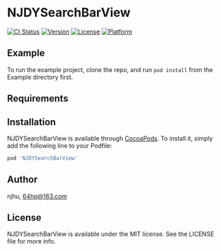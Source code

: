 # NJDYSearchBarView

[![CI Status](https://img.shields.io/travis/njhu/NJDYSearchBarView.svg?style=flat)](https://travis-ci.org/njhu/NJDYSearchBarView)
[![Version](https://img.shields.io/cocoapods/v/NJDYSearchBarView.svg?style=flat)](https://cocoapods.org/pods/NJDYSearchBarView)
[![License](https://img.shields.io/cocoapods/l/NJDYSearchBarView.svg?style=flat)](https://cocoapods.org/pods/NJDYSearchBarView)
[![Platform](https://img.shields.io/cocoapods/p/NJDYSearchBarView.svg?style=flat)](https://cocoapods.org/pods/NJDYSearchBarView)

## Example

To run the example project, clone the repo, and run `pod install` from the Example directory first.

## Requirements

## Installation

NJDYSearchBarView is available through [CocoaPods](https://cocoapods.org). To install
it, simply add the following line to your Podfile:

```ruby
pod 'NJDYSearchBarView'
```

## Author

njhu, 64hp@163.com

## License

NJDYSearchBarView is available under the MIT license. See the LICENSE file for more info.
